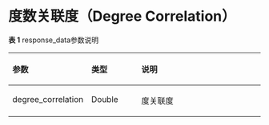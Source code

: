 # 度数关联度（Degree Correlation）<a name="ges_03_0094"></a>

**表 1**  response\_data参数说明

<a name="table1094413119474"></a>
<table><thead align="left"><tr id="row169447312472"><th class="cellrowborder" valign="top" width="30%" id="mcps1.2.4.1.1"><p id="p10944153154715"><a name="p10944153154715"></a><a name="p10944153154715"></a>参数</p>
</th>
<th class="cellrowborder" valign="top" width="20%" id="mcps1.2.4.1.2"><p id="p10944531134719"><a name="p10944531134719"></a><a name="p10944531134719"></a>类型</p>
</th>
<th class="cellrowborder" valign="top" width="50%" id="mcps1.2.4.1.3"><p id="p109447317478"><a name="p109447317478"></a><a name="p109447317478"></a>说明</p>
</th>
</tr>
</thead>
<tbody><tr id="row11559174543719"><td class="cellrowborder" valign="top" width="30%" headers="mcps1.2.4.1.1 "><p id="p1155916459378"><a name="p1155916459378"></a><a name="p1155916459378"></a>degree_correlation</p>
</td>
<td class="cellrowborder" valign="top" width="20%" headers="mcps1.2.4.1.2 "><p id="p555944543714"><a name="p555944543714"></a><a name="p555944543714"></a>Double</p>
</td>
<td class="cellrowborder" valign="top" width="50%" headers="mcps1.2.4.1.3 "><p id="p05591458371"><a name="p05591458371"></a><a name="p05591458371"></a>度关联度</p>
</td>
</tr>
</tbody>
</table>

